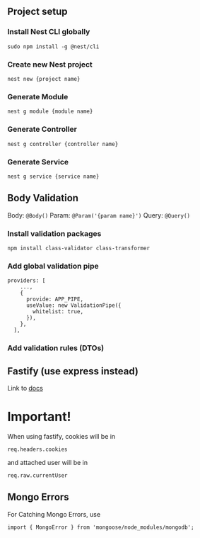 ## Project setup

### Install Nest CLI globally

```
sudo npm install -g @nest/cli
```

### Create new Nest project

```
nest new {project name}
```

### Generate Module

```
nest g module {module name}
```

### Generate Controller

```
nest g controller {controller name}
```

### Generate Service

```
nest g service {service name}
```

## Body Validation

Body: `@Body()`
Param: `@Param('{param name}')`
Query: `@Query()`

### Install validation packages

```
npm install class-validator class-transformer
```

### Add global validation pipe

```
providers: [
    ...,
    {
      provide: APP_PIPE,
      useValue: new ValidationPipe({
        whitelist: true,
      }),
    },
  ],
```

### Add validation rules (DTOs)

## Fastify (use express instead)

Link to [docs](https://docs.nestjs.com/techniques/performance)

# Important!

When using fastify, cookies will be in

```
req.headers.cookies
```

and attached user will be in

```
req.raw.currentUser
```

## Mongo Errors

For Catching Mongo Errors, use
```
import { MongoError } from 'mongoose/node_modules/mongodb';
```
